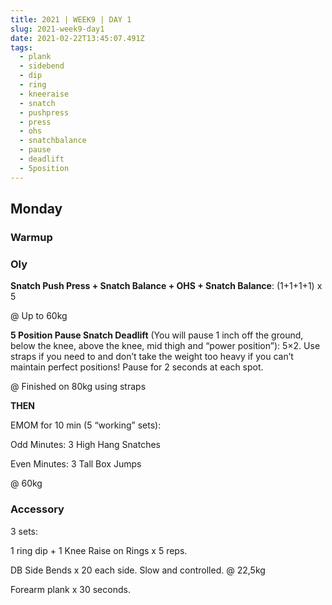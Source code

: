 ```yaml
---
title: 2021 | WEEK9 | DAY 1
slug: 2021-week9-day1
date: 2021-02-22T13:45:07.491Z
tags:
  - plank
  - sidebend
  - dip
  - ring
  - kneeraise
  - snatch
  - pushpress
  - press
  - ohs
  - snatchbalance
  - pause
  - deadlift
  - 5position
---
```

## Monday

### Warmup

### Oly

**Snatch Push Press + Snatch Balance + OHS + Snatch Balance**: (1+1+1+1) x 5

@ Up to 60kg

**5 Position Pause Snatch Deadlift** (You will pause 1 inch off the ground, below the knee, above the knee, mid thigh and “power position”): 5×2. Use straps if you need to and don’t take the weight too heavy if you can’t maintain perfect positions! Pause for 2 seconds at each spot.

@ Finished on 80kg using straps

**THEN**

EMOM for 10 min (5 “working” sets):

Odd Minutes: 3 High Hang Snatches

Even Minutes: 3 Tall Box Jumps

@ 60kg

### Accessory

3 sets:

1 ring dip + 1 Knee Raise on Rings x 5 reps.

DB Side Bends x 20 each side. Slow and controlled. @ 22,5kg

Forearm plank x 30 seconds.